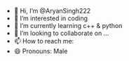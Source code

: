 - 👋 Hi, I’m @AryanSingh222
- 👀 I’m interested in coding
- 🌱 I’m currently learning c++ & python
- 💞️ I’m looking to collaborate on ...
- 📫 How to reach me: 
- 😄 Pronouns: Male

<!---
AryanSingh222/AryanSingh222 is a ✨ special ✨ repository because its `README.md` (this file) appears on your GitHub profile.
You can click the Preview link to take a look at your changes.
--->
